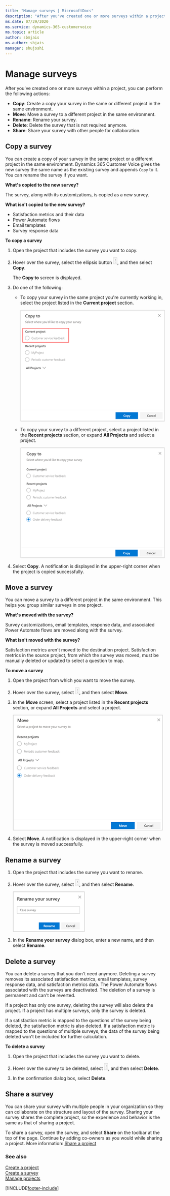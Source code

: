 ```yaml
---
title: "Manage surveys | MicrosoftDocs"
description: "After you've created one or more surveys within a project in Dynamics 365 Customer Voice, learn how to manage them."
ms.date: 07/29/2020
ms.service: dynamics-365-customervoice
ms.topic: article
author: sbmjais
ms.author: shjais
manager: shujoshi
---
```


# Manage surveys

After you've created one or more surveys within a project, you can perform the following actions:

- **Copy**: Create a copy your survey in the same or different project in the same environment.
- **Move**: Move a survey to a different project in the same environment.
- **Rename**: Rename your survey.
- **Delete**: Delete the survey that is not required anymore.
- **Share**: Share your survey with other people for collaboration.

## Copy a survey

You can create a copy of your survey in the same project or a different project in the same environment. Dynamics 365 Customer Voice gives the new survey the same name as the existing survey and appends `Copy` to it. You can rename the survey if you want.

**What's copied to the new survey?**

The survey, along with its customizations, is copied as a new survey. 

**What isn't copied to the new survey?**

- Satisfaction metrics and their data
- Power Automate flows
- Email templates
- Survey response data

**To copy a survey**

1. Open the project that includes the survey you want to copy.

2. Hover over the survey, select the ellipsis button ![Survey options.](media/project-options.png "Survey options"), and then select **Copy**.

    The **Copy to** screen is displayed.

3. Do one of the following:

   - To copy your survey in the same project you're currently working in, select the project listed in the **Current project** section.

     ![Copy your survey in the same project.](media/copy-survey-current.png "Copy your survey in the same project")

   - To copy your survey to a different project, select a project listed in the **Recent projects** section, or expand **All Projects** and select a project.

     ![Copy your survey to a different project.](media/copy-survey-other.png "Copy your survey to a different project")

4. Select **Copy**. A notification is displayed in the upper-right corner when the project is copied successfully.

## Move a survey

You can move a survey to a different project in the same environment. This helps you group similar surveys in one project.

**What's moved with the survey?**

Survey customizations, email templates, response data, and associated Power Automate flows are moved along with the survey. 

**What isn't moved with the survey?**

Satisfaction metrics aren't moved to the destination project. Satisfaction metrics in the source project, from which the survey was moved, must be manually deleted or updated to select a question to map.

**To move a survey**

1. Open the project from which you want to move the survey.

2. Hover over the survey, select ![Survey options.](media/project-options.png "Survey options"), and then select **Move**.

3. In the **Move** screen, select a project listed in the **Recent projects** section, or expand **All Projects** and select a project.

    ![Move your survey to a different project.](media/move-survey.png "Move your survey to a different project")

4. Select **Move**. A notification is displayed in the upper-right corner when the survey is moved successfully.

## Rename a survey

1. Open the project that includes the survey you want to rename.

2. Hover over the survey, select ![Survey options.](media/project-options.png "Survey options"), and then select **Rename**.

    ![Rename your survey.](media/rename-survey.png "Rename your survey")

3. In the **Rename your survey** dialog box, enter a new name, and then select **Rename**.

## Delete a survey

You can delete a survey that you don't need anymore. Deleting a survey removes its associated satisfaction metrics, email templates, survey response data, and satisfaction metrics data. The Power Automate flows associated with the surveys are deactivated. The deletion of a survey is permanent and can't be reverted.

If a project has only one survey, deleting the survey will also delete the project. If a project has multiple surveys, only the survey is deleted.

If a satisfaction metric is mapped to the questions of the survey being deleted, the satisfaction metric is also deleted. If a satisfaction metric is mapped to the questions of multiple surveys, the data of the survey being deleted won't be included for further calculation.

**To delete a survey**

1. Open the project that includes the survey you want to delete.

2. Hover over the survey to be deleted, select ![Survey options.](media/project-options.png "Survey options"), and then select **Delete**.

3. In the confirmation dialog box, select **Delete**.

## Share a survey

You can share your survey with multiple people in your organization so they can collaborate on the structure and layout of the survey. Sharing your survey shares the complete project, so the experience and behavior is the same as that of sharing a project.

To share a survey, open the survey, and select **Share** on the toolbar at the top of the page. Continue by adding co-owners as you would while sharing a project. More information: [Share a project](manage-projects.md#share-a-project)

### See also

[Create a project](create-project.md)<br>
[Create a survey](create-survey.md)<br>
[Manage projects](manage-projects.md)

[!INCLUDE[footer-include](includes/footer-banner.md)]
